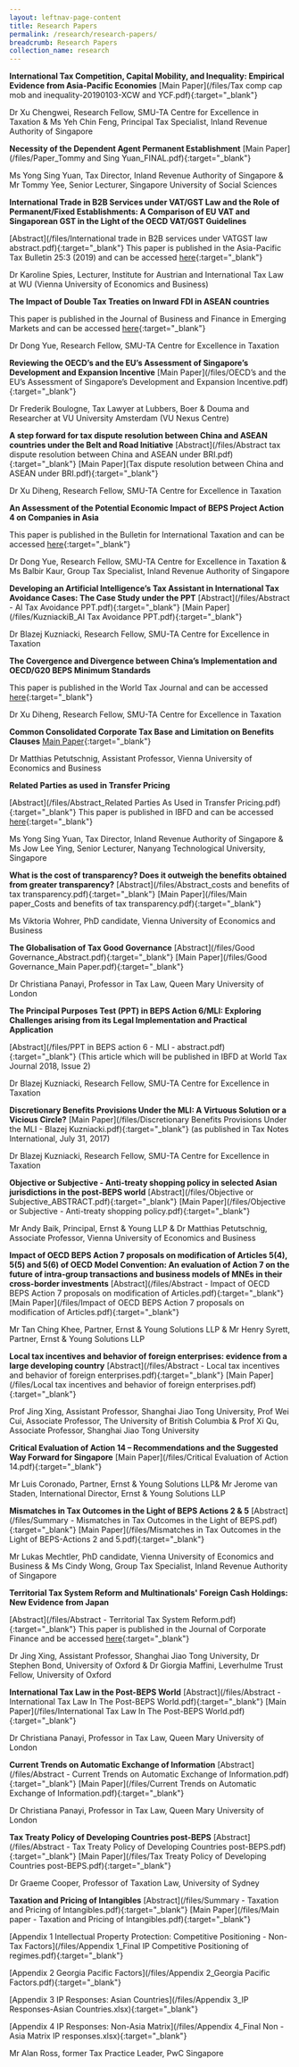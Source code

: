 ```yaml
---
layout: leftnav-page-content
title: Research Papers
permalink: /research/research-papers/
breadcrumb: Research Papers
collection_name: research
---
```


**International Tax Competition, Capital Mobility, and Inequality: Empirical Evidence from Asia-Pacific Economies** [Main Paper](/files/Tax comp cap mob and inequality-20190103-XCW and YCF.pdf){:target="_blank"}

Dr Xu Chengwei, Research Fellow, SMU-TA Centre for Excellence in Taxation & Ms Yeh Chin Feng, Principal Tax Specialist, Inland Revenue Authority of Singapore 


**Necessity of the Dependent Agent Permanent Establishment** 
[Main Paper](/files/Paper_Tommy and Sing Yuan_FINAL.pdf){:target="_blank"}

Ms Yong Sing Yuan, Tax Director, Inland Revenue Authority of Singapore & Mr Tommy Yee, Senior Lecturer, Singapore University of Social Sciences


**International Trade in B2B Services under VAT/GST Law and the Role of Permanent/Fixed Establishments: A Comparison of EU VAT and Singaporean GST in the Light of the OECD VAT/GST Guidelines**

[Abstract](/files/International trade in B2B services under VATGST law abstract.pdf){:target="_blank"}
This paper is published in the Asia-Pacific Tax Bulletin 25:3 (2019) and can be accessed [here](https://www.ibfd.org/IBFD-Products/Journal-Articles/Asia-Pacific-Tax-Bulletin/collections/aptb/html/aptb_2019_03_o2_1.html){:target="_blank"}

Dr Karoline Spies, Lecturer, Institute for Austrian and International Tax Law at WU (Vienna University of Economics and Business)


**The Impact of Double Tax Treaties on Inward FDI in ASEAN countries**

This paper is published in the Journal of Business and Finance in Emerging Markets and can be accessed [here](https://www.ssbrj.org/index.php/jbfem/article/view/51){:target="_blank"}

Dr Dong Yue, Research Fellow, SMU-TA Centre for Excellence in Taxation
 
 
**Reviewing the OECD’s and the EU’s Assessment of Singapore’s Development and Expansion Incentive**
[Main Paper](/files/OECD’s and the EU’s Assessment of Singapore’s Development and Expansion Incentive.pdf){:target="_blank"}

Dr Frederik Boulogne, Tax Lawyer at Lubbers, Boer & Douma and Researcher at VU University Amsterdam (VU Nexus Centre)


**A step forward for tax dispute resolution between China and ASEAN countries under the Belt and Road Initiative**
[Abstract](/files/Abstract tax dispute resolution between China and ASEAN under BRI.pdf){:target="_blank"}
[Main Paper](Tax dispute resolution between China and ASEAN under BRI.pdf){:target="_blank"}

Dr Xu Diheng, Research Fellow, SMU-TA Centre for Excellence in Taxation


**An Assessment of the Potential Economic Impact of BEPS Project Action 4 on Companies in Asia**

This paper is published in the Bulletin for International Taxation and can be accessed [here](https://online.ibfd.org/kbase/#topic=doc&url=/collections/bit/html/bit_2019_01_cn_1.html){:target="_blank"}

Dr Dong Yue, Research Fellow, SMU-TA Centre for Excellence in Taxation & Ms Balbir Kaur, Group Tax Specialist, Inland Revenue Authority of Singapore
  
  
**Developing an Artificial Intelligence’s Tax Assistant in International Tax Avoidance Cases: The Case Study under the PPT** 
[Abstract](/files/Abstract - AI Tax Avoidance PPT.pdf){:target="_blank"}
[Main Paper](/files/KuzniackiB_AI Tax Avoidance PPT.pdf){:target="_blank"}

Dr Blazej Kuzniacki, Research Fellow, SMU-TA Centre for Excellence in Taxation
  
  
**The Covergence and Divergence between China’s Implementation and OECD/G20 BEPS Minimum Standards**

This paper is published in the World Tax Journal and can be accessed [here](https://online.ibfd.org/kbase/#topic=doc&url=/spider/collections/wtj/html/wtj_2018_03_int_1.html){:target="_blank"}

Dr Xu Diheng, Research Fellow, SMU-TA Centre for Excellence in Taxation
  
  
**Common Consolidated Corporate Tax Base and Limitation on Benefits Clauses**
[Main Paper](/files/CCCTB_LoB.pdf){:target="_blank"}

Dr Matthias Petutschnig, Assistant Professor, Vienna University of Economics and Business


**Related Parties as used in Transfer Pricing**

[Abstract](/files/Abstract_Related Parties As Used in Transfer Pricing.pdf){:target="_blank"}
This paper is published in IBFD and can be accessed [here](https://www.ibfd.org/IBFD-Products/Journal-Articles/International-Transfer-Pricing-Journal/collections/itpj/html/itpj_2017_06_int_2.html){:target="_blank"}

Ms Yong Sing Yuan, Tax Director, Inland Revenue Authority of Singapore & Ms Jow Lee Ying, Senior Lecturer, Nanyang Technological University, Singapore


**What is the cost of transparency? Does it outweigh the benefits obtained from greater transparency?**
[Abstract](/files/Abstract_costs and benefits of tax transparency.pdf){:target="_blank"}
[Main Paper](/files/Main paper_Costs and benefits of tax transparency.pdf){:target="_blank"}

Ms Viktoria Wohrer, PhD candidate, Vienna University of Economics and Business
  
  
**The Globalisation of Tax Good Governance**
[Abstract](/files/Good Governance_Abstract.pdf){:target="_blank"}
[Main Paper](/files/Good Governance_Main Paper.pdf){:target="_blank"}

Dr Christiana Panayi, Professor in Tax Law, Queen Mary University of London
  
  
**The Principal Purposes Test (PPT) in BEPS Action 6/MLI: Exploring Challenges arising from its Legal Implementation and Practical Application**

[Abstract](/files/PPT in BEPS action 6 - MLI - abstract.pdf){:target="_blank"}
(This article which will be published in IBFD at World Tax Journal 2018, Issue 2)

Dr Blazej Kuzniacki, Research Fellow, SMU-TA Centre for Excellence in Taxation
  

**Discretionary Benefits Provisions Under the MLI: A Virtuous Solution or a Vicious Circle?**
[Main Paper](/files/Discretionary Benefits Provisions Under the MLI - Blazej Kuzniacki.pdf){:target="_blank"} (as published in Tax Notes International, July 31, 2017)

Dr Blazej Kuzniacki, Research Fellow, SMU-TA Centre for Excellence in Taxation
  
  
**Objective or Subjective - Anti-treaty shopping policy in selected Asian jurisdictions in the post-BEPS world**
[Abstract](/files/Objective or Subjective_ABSTRACT.pdf){:target="_blank"}
[Main Paper](/files/Objective or Subjective - Anti-treaty shopping policy.pdf){:target="_blank"}

Mr Andy Baik, Principal, Ernst & Young LLP & Dr Matthias Petutschnig, Associate Professor, Vienna University of Economics and Business
  
  
**Impact of OECD BEPS Action 7 proposals on modification of Articles 5(4), 5(5) and 5(6) of OECD Model Convention: An evaluation of Action 7 on the future of intra-group transactions and business models of MNEs in their cross-border investments**
[Abstract](/files/Abstract - Impact of OECD BEPS Action 7 proposals on modification of Articles.pdf){:target="_blank"}
[Main Paper](/files/Impact of OECD BEPS Action 7 proposals on modification of Articles.pdf){:target="_blank"}

Mr Tan Ching Khee, Partner, Ernst & Young Solutions LLP & Mr Henry Syrett, Partner, Ernst & Young Solutions LLP
  
  
**Local tax incentives and behavior of foreign enterprises: evidence from a large developing country**
[Abstract](/files/Abstract - Local tax incentives and behavior of foreign enterprises.pdf){:target="_blank"}
[Main Paper](/files/Local tax incentives and behavior of foreign enterprises.pdf){:target="_blank"}

Prof Jing Xing, Assistant Professor, Shanghai Jiao Tong University, Prof Wei Cui,  Associate Professor, The University of British Columbia & Prof Xi Qu, Associate Professor, Shanghai Jiao Tong University
  
  
**Critical Evaluation of Action 14 – Recommendations and the Suggested Way Forward for Singapore**
[Main Paper](/files/Critical Evaluation of Action 14.pdf){:target="_blank"}

Mr Luis Coronado, Partner, Ernst & Young Solutions LLP& Mr Jerome van Staden, International Director, Ernst & Young Solutions LLP
  

**Mismatches in Tax Outcomes in the Light of BEPS Actions 2 & 5**
[Abstract](/files/Summary - Mismatches in Tax Outcomes in the Light of BEPS.pdf){:target="_blank"}
[Main Paper](/files/Mismatches in Tax Outcomes in the Light of BEPS-Actions 2 and 5.pdf){:target="_blank"}

Mr Lukas Mechtler, PhD candidate, Vienna University of Economics and Business & Ms Cindy Wong, Group Tax Specialist, Inland Revenue Authority of Singapore
  

**Territorial Tax System Reform and Multinationals' Foreign Cash Holdings: New Evidence from Japan**

[Abstract](/files/Abstract - Territorial Tax System Reform.pdf){:target="_blank"}
This paper is published in the Journal of Corporate Finance and be accessed [here](https://www.sciencedirect.com/science/article/pii/S0929119917305412){:target="_blank"}

Dr Jing Xing, Assistant Professor, Shanghai Jiao Tong University, Dr Stephen Bond, University of Oxford & Dr Giorgia Maffini, Leverhulme Trust Fellow, University of Oxford

  
**International Tax Law in the Post-BEPS World**
[Abstract](/files/Abstract - International Tax Law In The Post-BEPS World.pdf){:target="_blank"}
[Main Paper](/files/International Tax Law In The Post-BEPS World.pdf){:target="_blank"}

Dr Christiana Panayi, Professor in Tax Law, Queen Mary University of London


**Current Trends on Automatic Exchange of Information**
[Abstract](/files/Abstract - Current Trends on Automatic Exchange of Information.pdf){:target="_blank"}
[Main Paper](/files/Current Trends on Automatic Exchange of Information.pdf){:target="_blank"}

Dr Christiana Panayi, Professor in Tax Law, Queen Mary University of London


**Tax Treaty Policy of Developing Countries post-BEPS**
[Abstract](/files/Abstract - Tax Treaty Policy of Developing Countries post-BEPS.pdf){:target="_blank"}
[Main Paper](/files/Tax Treaty Policy of Developing Countries post-BEPS.pdf){:target="_blank"}

Dr Graeme Cooper, Professor of Taxation Law, University of Sydney


**Taxation and Pricing of Intangibles**
[Abstract](/files/Summary - Taxation and Pricing of Intangibles.pdf){:target="_blank"}
[Main Paper](/files/Main paper - Taxation and Pricing of Intangibles.pdf){:target="_blank"}

[Appendix 1 Intellectual Property Protection: Competitive Positioning - Non-Tax Factors](/files/Appendix 1_Final IP Competitive Positioning of  regimes.pdf){:target="_blank"}

[Appendix 2 Georgia Pacific Factors](/files/Appendix 2_Georgia Pacific Factors.pdf){:target="_blank"}

[Appendix 3 IP Responses: Asian Countries](/files/Appendix 3_IP Responses-Asian Countries.xlsx){:target="_blank"}

[Appendix 4 IP Responses: Non-Asia Matrix](/files/Appendix 4_Final Non -Asia Matrix IP responses.xlsx){:target="_blank"}

Mr Alan Ross, former Tax Practice Leader, PwC Singapore
